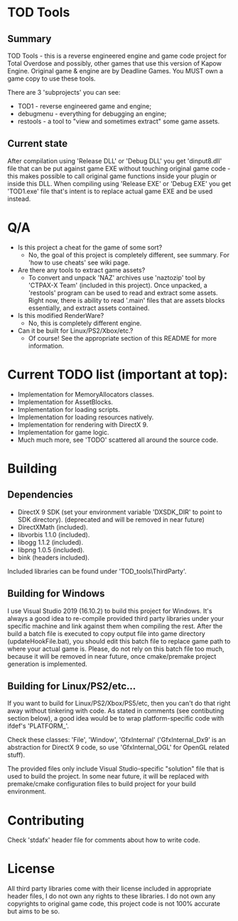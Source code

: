 # TOD Tools

## Summary

TOD Tools - this is a reverse engineered engine and game code project for Total Overdose and possibly, other games that use this version of Kapow Engine.
Original game & engine are by Deadline Games. You MUST own a game copy to use these tools.

There are 3 'subprojects' you can see:

* TOD1 - reverse engineered game and engine;
* debugmenu - everything for debugging an engine;
* restools - a tool to "view and sometimes extract" some game assets.

## Current state

After compilation using 'Release DLL' or 'Debug DLL' you get 'dinput8.dll' file that can be put against game EXE without touching original game code - this makes possible to call original game functions inside your plugin or inside this DLL.
When compiling using 'Release EXE' or 'Debug EXE' you get 'TOD1.exe' file that's intent is to replace actual game EXE and be used instead.

# Q/A

* Is this project a cheat for the game of some sort?
  * No, the goal of this project is completely different, see summary. For 'how to use cheats' see wiki page.
* Are there any tools to extract game assets?
  * To convert and unpack 'NAZ' archives use 'naztozip' tool by 'CTPAX-X Team' (included in this project). Once unpacked, a 'restools' program can be used to read and extract some assets. Right now, there is ability to read '.main' files that are assets blocks essentially, and extract assets contained.
* Is this modified RenderWare?
  * No, this is completely different engine.
* Can it be built for Linux/PS2/Xbox/etc.?
  * Of course! See the appropriate section of this README for more information.

# Current TODO list (important at top):

* Implementation for MemoryAllocators classes.
* Implementation for AssetBlocks.
* Implementation for loading scripts.
* Implementation for loading resources natively.
* Implementation for rendering with DirectX 9.
* Implementation for game logic.
* Much much more, see 'TODO' scattered all around the source code.

# Building

## Dependencies

* DirectX 9 SDK (set your environment variable 'DXSDK_DIR' to point to SDK directory). (deprecated and will be removed in near future)
* DirectXMath (included).
* libvorbis 1.1.0 (included).
* libogg 1.1.2 (included).
* libpng 1.0.5 (included).
* bink (headers included).

Included libraries can be found under 'TOD_tools\ThirdParty'.

## Building for Windows

I use Visual Studio 2019 (16.10.2) to build this project for Windows.
It's always a good idea to re-compile provided third party libraries under your specific machine and link against them when compiling the rest.
After the build a batch file is executed to copy output file into game directory (updateHookFile.bat), you should edit this batch file to replace game path to where your actual game is. Please, do not rely on this batch file too much, because it will be removed in near future, once cmake/premake project generation is implemented.

## Building for Linux/PS2/etc...

If you want to build for Linux/PS2/Xbox/PS5/etc, then you can't do that right away without tinkering with code. As stated in comments (see contibuting section below), a good idea would be to wrap platform-specific code with ifdef's 'PLATFORM_<platform>'.

Check these classes: 'File', 'Window', 'GfxInternal' ('GfxInternal_Dx9' is an abstraction for DirectX 9 code, so use 'GfxInternal_OGL' for OpenGL related stuff).

The provided files only include Visual Studio-specific "solution" file that is used to build the project. In some near future, it will be replaced with premake/cmake configuration files to build project for your build environment.

# Contributing

Check 'stdafx' header file for comments about how to write code.

# License

All third party libraries come with their license included in appropriate header files, I do not own any rights to these libraries.
I do not own any copyrights to original game code, this project code is not 100% accurate but aims to be so.
